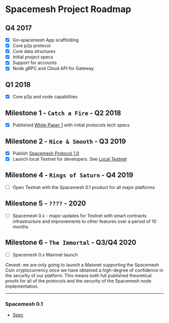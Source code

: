 # Spacemesh Project Roadmap

## Q4 2017
- [x] Go-spacemesh App scaffolding
- [x] Core p2p protocol
- [x] Core data structures
- [x] Initial project specs
- [x] Support for accounts
- [x] Node gRPC and Cloud API for Gateway

## Q1 2018
- [x] Core p2p and node capabilities

## Milestone 1 - `Catch a Fire` - Q2 2018
- [x] Published [White Paper 1](https://spacemesh.io/whitepaper1/) with initial protocols tech specs

## Milestone 2 - `Nice & Smooth` - Q3 2019
- [x] Publish [Spacemesh Protocol 1.0](https://spacemesh.io/spacemesh-protocol-v1-0/)
- [x] Launch local Testnet for developers. See [Local Testnet](https://testnet.spacemesh.io/#/local)

## Milestone 4 - `Rings of Saturn` - Q4 2019
- [ ] Open Testnet with the Spacemesh 0.1 product for all major platforms

## Milestone 5 - `????` - 2020
- [ ] Spacemesh 0.x - major updates for Testnet with smart contracts infrastructure and improvements to other features over a period of 10 months

## Milestone 6 - `The Immortal` - Q3/Q4 2020
- [ ] Spacemesh 0.x Mainnet launch

*Caveat*: we are only going to launch a Mainnet supporting the Spacemesh Coin cryptocurrency once we have obtained a high-degree of confidence in the security of our platform. This means both full published theoretical proofs for all of the protocols and the security of the Spacemesh node implementation.

----

### Spacemesh 0.1
- [Spec](https://github.com/spacemeshos/go-spacemesh/wiki/spacemesh01.md)
